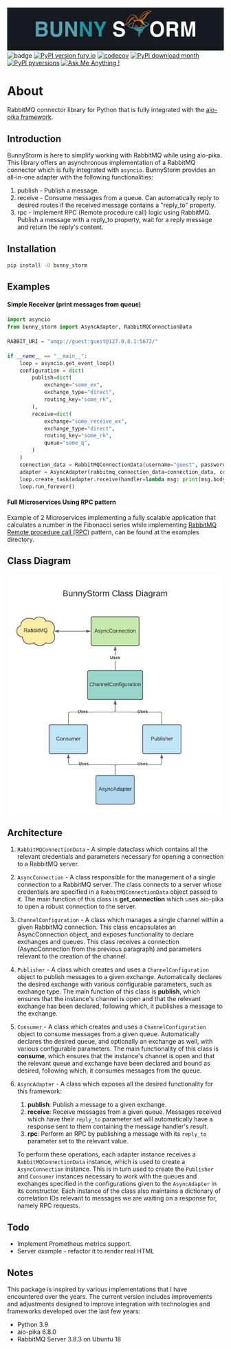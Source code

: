 ![](readme_media/banner_gif.gif)
![badge](https://github.com/PythonCloudFrameworks/bunny-storm/workflows/Bunny%20Storm%20CI/CD/badge.svg)
[![PyPI version fury.io](https://badge.fury.io/py/bunny-storm.svg)](https://pypi.python.org/pypi/bunny-storm/)
[![codecov](https://codecov.io/gh/PythonCloudFrameworks/bunny-storm/branch/master/graph/badge.svg?token=1HWGBGCV0G)](https://codecov.io/gh/PythonCloudFrameworks/bunny-storm)
[![PyPI download month](https://img.shields.io/pypi/dm/bunny-storm.svg)](https://pypi.python.org/pypi/bunny-storm/)
[![PyPI pyversions](https://img.shields.io/pypi/pyversions/bunny-storm.svg)](https://pypi.python.org/pypi/bunny-storm/)
[![Ask Me Anything !](https://img.shields.io/badge/Ask%20me-anything-1abc9c.svg)](https://github.com/PythonCloudFrameworks/bunny-storm/)

About
=============
RabbitMQ connector library for Python that is fully integrated with the [aio-pika framework](https://aio-pika.readthedocs.io/en/latest/).

Introduction
------------
BunnyStorm is here to simplify working with RabbitMQ while using aio-pika.
This library offers an asynchronous implementation of a RabbitMQ connector which is fully integrated with `asyncio`.
BunnyStorm provides an all-in-one adapter with the following functionalities:
1. publish - Publish a message.
2. receive - Consume messages from a queue. Can automatically reply to desired routes if the received message
             contains a "reply_to" property.
3. rpc - Implement RPC (Remote procedure call) logic using RabbitMQ. Publish a message with a reply_to property, wait for a reply message and return the reply's content.

Installation
------------
```bash
pip install -U bunny_storm
```

Examples
-------
#### Simple Receiver (print messages from queue)
```python
import asyncio
from bunny_storm import AsyncAdapter, RabbitMQConnectionData

RABBIT_URI = "amqp://guest:guest@127.0.0.1:5672/"

if __name__ == "__main__":
    loop = asyncio.get_event_loop()
    configuration = dict(
        publish=dict(
            exchange="some_ex",
            exchange_type="direct",
            routing_key="some_rk",
        ),
        receive=dict(
            exchange="some_receive_ex",
            exchange_type="direct",
            routing_key="some_rk",
            queue="some_q",
        )
    )
    connection_data = RabbitMQConnectionData(username="guest", password="guest", connection_name="example")
    adapter = AsyncAdapter(rabbitmq_connection_data=connection_data, configuration=configuration, loop=loop)
    loop.create_task(adapter.receive(handler=lambda msg: print(msg.body), queue="some_q"))
    loop.run_forever()
```

#### Full Microservices Using RPC pattern
Example of 2 Microservices implementing a fully scalable application that calculates a number in the Fibonacci series while implementing [RabbitMQ Remote procedure call (RPC)](https://www.rabbitmq.com/tutorials/tutorial-six-python.html) pattern, can be found at the examples directory.

Class Diagram
------------
![Class Diagram](readme_media/class_diagram.jpeg)

Architecture
------------
1. `RabbitMQConnectionData` -
   A simple dataclass which contains all the relevant credentials and parameters necessary for opening a connection
   to a RabbitMQ server.
2. `AsyncConnection` -
   A class responsible for the management of a single connection to a RabbitMQ server.
   The class connects to a server whose credentials are specified in a `RabbitMQConnectionData` object passed to it.
   The main function of this class is **get_connection** which uses aio-pika to open a robust connection to the server.
3. `ChannelConfiguration` -
   A class which manages a single channel within a given RabbitMQ connection.
   This class encapsulates an AsyncConnection object, and exposes functionality to declare exchanges and queues.
   This class receives a connection (AsyncConnection from the previous paragraph) and parameters relevant to the creation of the channel.
4. `Publisher` -
   A class which creates and uses a `ChannelConfiguration` object to publish messages to a given exchange.
   Automatically declares the desired exchange with various configurable parameters, such as exchange type.
   The main function of this class is **publish**, which ensures that the instance's channel is open and that
   the relevant exchange has been declared, following which, it publishes a message to the exchange.
5. `Consumer` -
   A class which creates and uses a `ChannelConfiguration` object to consume messages from a given queue.
   Automatically declares the desired queue, and optionally an exchange as well, with various configurable parameters.
   The main functionality of this class is **consume**, which ensures that the instance's channel is open and that
   the relevant queue and exchange have been declared and bound as desired, following which, it consumes messages from
   the queue.
6. `AsyncAdapter` -
   A class which exposes all the desired functionality for this framework:
   1. **publish**: Publish a message to a given exchange.
   2. **receive**: Receive messages from a given queue. Messages received which have their `reply_to`
      parameter set will automatically have a response sent to them containing the message handler's result.
   3. **rpc**: Perform an RPC by publishing a message with its `reply_to` parameter set to the relevant value.

   To perform these operations, each adapter instance receives a `RabbitMQConnectionData` instance,
   which is used to create a `AsyncConnection` instance. This is in turn used to create the
   `Publisher` and `Consumer` instances necessary to work with the queues and exchanges specified
   in the configurations given to the `AsyncAdapter` in its constructor.
   Each instance of the class also maintains a dictionary of correlation IDs relevant to messages
   we are waiting on a response for, namely RPC requests.


Todo
----
* Implement Prometheus metrics support.
* Server example - refactor it to render real HTML

Notes
-----
This package is inspired by various implementations that I have encountered over the years.
The current version includes improvements and adjustments designed to improve integration
with technologies and frameworks developed over the last few years:
* Python 3.9
* aio-pika 6.8.0
* RabbitMQ Server 3.8.3 on Ubuntu 18
